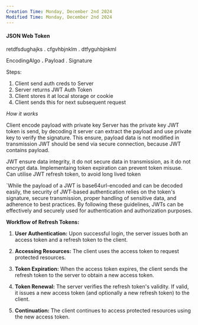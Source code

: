 ```yaml
---
Creation Time: Monday, December 2nd 2024
Modified Time: Monday, December 2nd 2024
---
```

#### JSON Web Token

retdfsdughajks . cfgvhbjnklm . dtfyguhbjnkml

EncodingAlgo **.** Payload . Signature


Steps:
1. Client send auth creds to Server
2. Server returns JWT Auth Token
3. Client stores it at local storage or cookie
4. Client sends this for next subsequent request

_How it works_

Client encode payload with private key
Server has the private key
JWT token is send, by decoding it server can extract the payload and use private key to verify the signature.
This ensure, payload data is not modified in transmission
JWT should be send via secure connection, because JWT contains payload.

JWT ensure data integrity, it do not secure data in transmission, as it do not encrypt data.
Implementaing token expiration can prevent token misuse.
Can utilise JWT refresh token, to avoid long lived token



`While the payload of a JWT is base64url-encoded and can be decoded easily, the security of JWT-based authentication relies on the token's signature, secure transmission, proper handling of sensitive data, and adherence to best practices. By following these guidelines, JWTs can be effectively and securely used for authentication and authorization purposes.



**Workflow of Refresh Tokens:**

1. **User Authentication:** Upon successful login, the server issues both an access token and a refresh token to the client.
    
2. **Accessing Resources:** The client uses the access token to request protected resources.
    
3. **Token Expiration:** When the access token expires, the client sends the refresh token to the server to obtain a new access token.
    
4. **Token Renewal:** The server verifies the refresh token's validity. If valid, it issues a new access token (and optionally a new refresh token) to the client.
    
5. **Continuation:** The client continues to access protected resources using the new access token.



